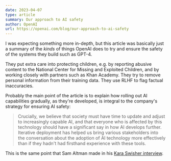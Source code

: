```yaml
---
date: 2023-04-07
type: article
summary: Our approach to AI safety
author: OpenAI
url: https://openai.com/blog/our-approach-to-ai-safety
---
```


I was expecting something more in-depth, but this article was basically just a
summary of the _kinds_ of things OpenAI does to try and ensure the safety of
the systems they build such as GPT-4.

They put extra care into protecting children, e.g. by reporting abusive content
to the National Center for Missing and Exploited Children, and by working
closely with partners such as Khan Academy. They try to remove personal
information from their training data. They use RLHF to flag factual
inaccuracies.

Probably the main point of the article is to explain how rolling out AI
capabilities gradually, as they're developed, is integral to the company's
strategy for ensuring AI safety:

> Crucially, we believe that society must have time to update and adjust to
> increasingly capable AI, and that  everyone who is affected by this technology
> should have a significant say in how AI develops further. Iterative deployment
> has helped us bring various stakeholders into the conversation about the
> adoption of AI technology more effectively than if they hadn't had firsthand
> experience with these tools.

This is the same point that Sam Altman made in his [Kara Swisher interview][1].

[1]: /summaries/kara-swisher-sam-altman.html
